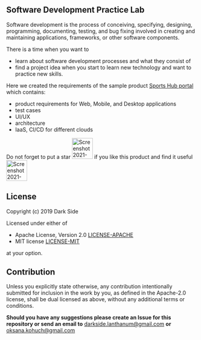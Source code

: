## Software Development Practice Lab

Software development is the process of conceiving, specifying, designing, programming, documenting, testing, and bug fixing involved in creating and maintaining applications, frameworks, or other software components.

There is a time when you want to 
- learn about software development processes and what they consist of
- find a project idea when you start to learn new technology and want to practice new skills. 

Here we created the requirements of the sample product [Sports Hub portal](/sports_hub_portal/) which contains:
- product requirements for Web, Mobile, and Desktop applications
- test cases
- UI/UX
- architecture
- IaaS, CI/CD for different clouds


 Do not forget to put a star <img width="55" alt="Screenshot 2021-10-26 at 20 07 09" src="https://user-images.githubusercontent.com/6854044/138927161-8ca50ae4-11cb-4091-bd3d-c50845d07e78.png"> if you like this product and find it useful <img width="55" alt="Screenshot 2021-10-26 at 20 07 09" src="https://user-images.githubusercontent.com/6854044/138928380-2d5fe11a-662a-4132-89b7-bfbacdb0cf0c.png">


## License

Copyright (c) 2019 Dark Side

Licensed under either of

 * Apache License, Version 2.0
   [LICENSE-APACHE](http://www.apache.org/licenses/LICENSE-2.0)
 * MIT license
   [LICENSE-MIT](http://opensource.org/licenses/MIT)

at your option.

## Contribution

Unless you explicitly state otherwise, any contribution intentionally submitted
for inclusion in the work by you, as defined in the Apache-2.0 license, shall be
dual licensed as above, without any additional terms or conditions.

**Should you have any suggestions please create an Issue for this repository or send an email to** darkside.lanthanum@gmail.com **or** oksana.kohuch@gmail.com
